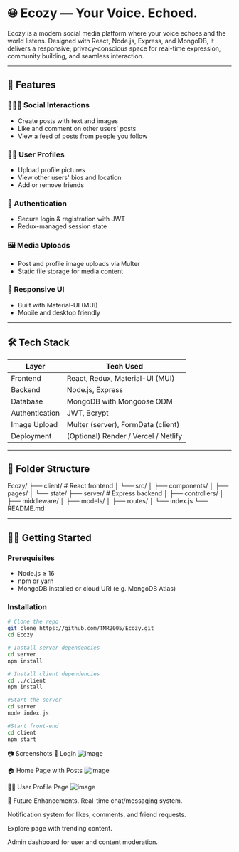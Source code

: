 # 🌐 Ecozy — Your Voice. Echoed.

Ecozy is a modern social media platform where your voice echoes and the world listens. Designed with React, Node.js, Express, and MongoDB, it delivers a responsive, privacy-conscious space for real-time expression, community building, and seamless interaction.

---

## 🚀 Features

### 🧑‍🤝‍🧑 Social Interactions
- Create posts with text and images
- Like and comment on other users' posts
- View a feed of posts from people you follow

### 🙋‍♂️ User Profiles
- Upload profile pictures
- View other users' bios and location
- Add or remove friends

### 🔐 Authentication
- Secure login & registration with JWT
- Redux-managed session state

### 🖼️ Media Uploads
- Post and profile image uploads via Multer
- Static file storage for media content

### 📱 Responsive UI
- Built with Material-UI (MUI)
- Mobile and desktop friendly

---

## 🛠️ Tech Stack

| Layer        | Tech Used                              |
|--------------|----------------------------------------|
| Frontend     | React, Redux, Material-UI (MUI)        |
| Backend      | Node.js, Express                       |
| Database     | MongoDB with Mongoose ODM              |
| Authentication | JWT, Bcrypt                          |
| Image Upload | Multer (server), FormData (client)     |
| Deployment   | (Optional) Render / Vercel / Netlify   |

---

## 📁 Folder Structure

Ecozy/
├── client/ # React frontend
│ └── src/
│ ├── components/
│ ├── pages/
│ └── state/
├── server/ # Express backend
│ ├── controllers/
│ ├── middleware/
│ ├── models/
│ ├── routes/
│ └── index.js
└── README.md


---

## 🧑‍💻 Getting Started

### Prerequisites

- Node.js ≥ 16
- npm or yarn
- MongoDB installed or cloud URI (e.g. MongoDB Atlas)

### Installation

```bash
# Clone the repo
git clone https://github.com/TMR2005/Ecozy.git
cd Ecozy

# Install server dependencies
cd server
npm install

# Install client dependencies
cd ../client
npm install

#Start the server
cd server
node index.js

#Start front-end
cd client
npm start
```

📷 Screenshots
🔐 Login
![image](https://github.com/user-attachments/assets/19308b80-fa42-4290-9dcc-8bff633bb7b0)


🏠 Home Page with Posts
![image](https://github.com/user-attachments/assets/a78d01c0-1fb8-4de2-b929-f809de6589a0)


🙍‍♂️ User Profile Page
![image](https://github.com/user-attachments/assets/51e6db9b-8d00-4c54-b4d1-2b79b752af11)




📌 Future Enhancements.
Real-time chat/messaging system.

Notification system for likes, comments, and friend requests.

Explore page with trending content.

Admin dashboard for user and content moderation.


